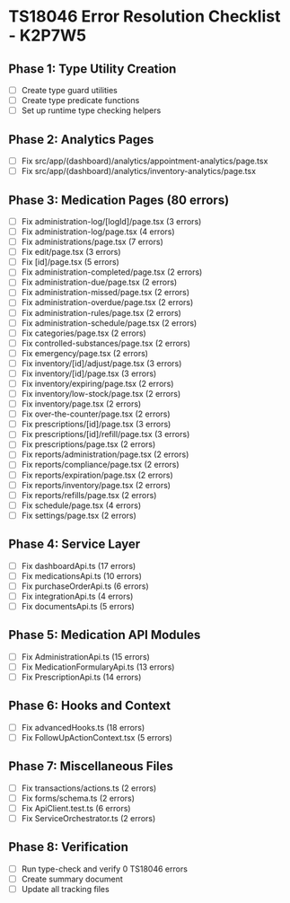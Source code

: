 # TS18046 Error Resolution Checklist - K2P7W5

## Phase 1: Type Utility Creation
- [ ] Create type guard utilities
- [ ] Create type predicate functions
- [ ] Set up runtime type checking helpers

## Phase 2: Analytics Pages
- [ ] Fix src/app/(dashboard)/analytics/appointment-analytics/page.tsx
- [ ] Fix src/app/(dashboard)/analytics/inventory-analytics/page.tsx

## Phase 3: Medication Pages (80 errors)
- [ ] Fix administration-log/[logId]/page.tsx (3 errors)
- [ ] Fix administration-log/page.tsx (4 errors)
- [ ] Fix administrations/page.tsx (7 errors)
- [ ] Fix edit/page.tsx (3 errors)
- [ ] Fix [id]/page.tsx (5 errors)
- [ ] Fix administration-completed/page.tsx (2 errors)
- [ ] Fix administration-due/page.tsx (2 errors)
- [ ] Fix administration-missed/page.tsx (2 errors)
- [ ] Fix administration-overdue/page.tsx (2 errors)
- [ ] Fix administration-rules/page.tsx (2 errors)
- [ ] Fix administration-schedule/page.tsx (2 errors)
- [ ] Fix categories/page.tsx (2 errors)
- [ ] Fix controlled-substances/page.tsx (2 errors)
- [ ] Fix emergency/page.tsx (2 errors)
- [ ] Fix inventory/[id]/adjust/page.tsx (3 errors)
- [ ] Fix inventory/[id]/page.tsx (3 errors)
- [ ] Fix inventory/expiring/page.tsx (2 errors)
- [ ] Fix inventory/low-stock/page.tsx (2 errors)
- [ ] Fix inventory/page.tsx (2 errors)
- [ ] Fix over-the-counter/page.tsx (2 errors)
- [ ] Fix prescriptions/[id]/page.tsx (3 errors)
- [ ] Fix prescriptions/[id]/refill/page.tsx (3 errors)
- [ ] Fix prescriptions/page.tsx (2 errors)
- [ ] Fix reports/administration/page.tsx (2 errors)
- [ ] Fix reports/compliance/page.tsx (2 errors)
- [ ] Fix reports/expiration/page.tsx (2 errors)
- [ ] Fix reports/inventory/page.tsx (2 errors)
- [ ] Fix reports/refills/page.tsx (2 errors)
- [ ] Fix schedule/page.tsx (4 errors)
- [ ] Fix settings/page.tsx (2 errors)

## Phase 4: Service Layer
- [ ] Fix dashboardApi.ts (17 errors)
- [ ] Fix medicationsApi.ts (10 errors)
- [ ] Fix purchaseOrderApi.ts (6 errors)
- [ ] Fix integrationApi.ts (4 errors)
- [ ] Fix documentsApi.ts (5 errors)

## Phase 5: Medication API Modules
- [ ] Fix AdministrationApi.ts (15 errors)
- [ ] Fix MedicationFormularyApi.ts (13 errors)
- [ ] Fix PrescriptionApi.ts (14 errors)

## Phase 6: Hooks and Context
- [ ] Fix advancedHooks.ts (18 errors)
- [ ] Fix FollowUpActionContext.tsx (5 errors)

## Phase 7: Miscellaneous Files
- [ ] Fix transactions/actions.ts (2 errors)
- [ ] Fix forms/schema.ts (2 errors)
- [ ] Fix ApiClient.test.ts (6 errors)
- [ ] Fix ServiceOrchestrator.ts (2 errors)

## Phase 8: Verification
- [ ] Run type-check and verify 0 TS18046 errors
- [ ] Create summary document
- [ ] Update all tracking files
